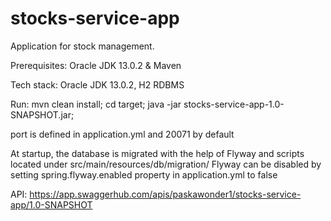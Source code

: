 # stocks-service-app

Application for stock management.

Prerequisites: Oracle JDK 13.0.2 & Maven

Tech stack: Oracle JDK 13.0.2, H2 RDBMS

Run: 
  mvn clean install;
  cd target;
  java -jar stocks-service-app-1.0-SNAPSHOT.jar;

port is defined in application.yml and 20071 by default

At startup, the database is migrated with the help of Flyway and scripts located under src/main/resources/db/migration/ 
Flyway can be disabled by setting spring.flyway.enabled property in application.yml to false

API:
https://app.swaggerhub.com/apis/paskawonder1/stocks-service-app/1.0-SNAPSHOT
